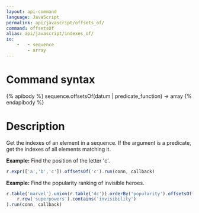 ```yaml
---
layout: api-command
language: JavaScript
permalink: api/javascript/offsets_of/
command: offsetsOf
alias: api/javascript/indexes_of/
io:
    -   - sequence
        - array
---
```


# Command syntax #

{% apibody %}
sequence.offsetsOf(datum | predicate_function) &rarr; array
{% endapibody %}

# Description #

Get the indexes of an element in a sequence. If the argument is a predicate, get the indexes of all elements matching it.

__Example:__ Find the position of the letter 'c'.

```js
r.expr(['a','b','c']).offsetsOf('c').run(conn, callback)
```

__Example:__ Find the popularity ranking of invisible heroes.

```js
r.table('marvel').union(r.table('dc')).orderBy('popularity').offsetsOf(
    r.row('superpowers').contains('invisibility')
).run(conn, callback)
```
